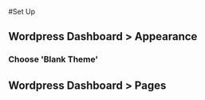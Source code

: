 #Set Up

## Wordpress Dashboard > Appearance
### Choose 'Blank Theme'

## Wordpress Dashboard > Pages 






 




